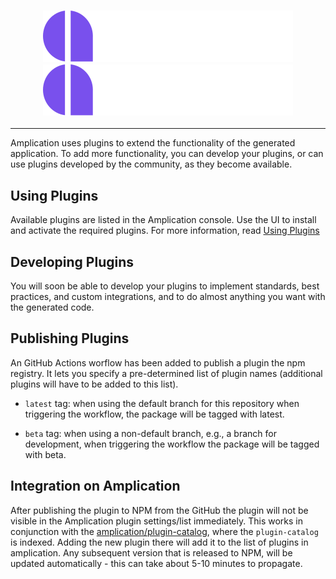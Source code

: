 <h3 align="center">
    <a href="https://amplication.com/#gh-light-mode-only">
    <img src="https://github.com/amplication/amplication/blob/master/.github/assets/amplication-logo-dark-mode.svg">
    </a>
    <a href="https://amplication.com/#gh-dark-mode-only">
    <img src="https://github.com/amplication/amplication/blob/master/.github/assets/amplication-logo-dark-mode.svg">
    </a>
</h3>

---

Amplication uses plugins to extend the functionality of the generated application. To add more functionality, you can develop your plugins, or can use plugins developed by the community, as they become available.

## Using Plugins

Available plugins are listed in the Amplication console. Use the UI to install and activate the required plugins. For more information, read [Using Plugins](https://docs.amplication.com/docs/getting-started/getting-started/plugins/)

## Developing Plugins

You will soon be able to develop your plugins to implement standards, best practices, and custom integrations, and to do almost anything you want with the generated code.

## Publishing Plugins

An GitHub Actions worflow has been added to publish a plugin the npm registry. It lets you specify a pre-determined list of plugin names (additional plugins will have to be added to this list).

- `latest` tag: when using the default branch for this repository when triggering the workflow, the package will be tagged with latest.

- `beta` tag: when using a non-default branch, e.g., a branch for development, when triggering the workflow the package will be tagged with beta.

## Integration on Amplication

After publishing the plugin to NPM from the GitHub the plugin will not be visible in the Amplication plugin settings/list immediately. This works in conjunction with the [amplication/plugin-catalog](https://github.com/amplication/plugin-catalog), where the `plugin-catalog` is indexed. Adding the new plugin there will add it to the list of plugins in amplication. Any subsequent version that is released to NPM, will be updated automatically - this can take about 5-10 minutes to propagate.
